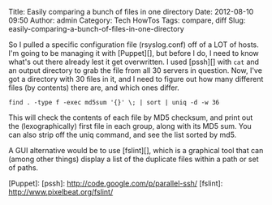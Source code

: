 Title: Easily comparing a bunch of files in one directory
Date: 2012-08-10 09:50
Author: admin
Category: Tech HowTos
Tags: compare, diff
Slug: easily-comparing-a-bunch-of-files-in-one-directory

So I pulled a specific configuration file (rsyslog.conf) off of a LOT of
hosts. I'm going to be managing it with [Puppet][], but before I do, I
need to know what's out there already lest it get overwritten. I used
[pssh][] with `cat` and an output directory to grab the file from all 30
servers in question. Now, I've got a directory with 30 files in it, and
I need to figure out how many different files (by contents) there are,
and which ones differ.

~~~~{.bash}
find . -type f -exec md5sum '{}' \; | sort | uniq -d -w 36
~~~~

This will check the contents of each file by MD5 checksum, and print out
the (lexographically) first file in each group, along with its MD5 sum.
You can also strip off the uniq command, and see the list sorted by md5.

A GUI alternative would be to use [fslint][], which is a graphical tool
that can (among other things) display a list of the duplicate files
within a path or set of paths.

  [Puppet]: 
  [pssh]: http://code.google.com/p/parallel-ssh/
  [fslint]: http://www.pixelbeat.org/fslint/
